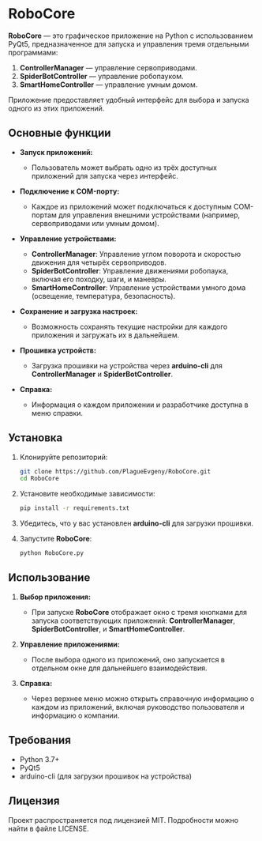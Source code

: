 # RoboCore

**RoboCore** — это графическое приложение на Python с использованием PyQt5, предназначенное для запуска и управления тремя отдельными программами:

1. **ControllerManager** — управление сервоприводами.
2. **SpiderBotController** — управление робопауком.
3. **SmartHomeController** — управление умным домом.

Приложение предоставляет удобный интерфейс для выбора и запуска одного из этих приложений.

## Основные функции

- **Запуск приложений:**
  - Пользователь может выбрать одно из трёх доступных приложений для запуска через интерфейс.

- **Подключение к COM-порту:**
  - Каждое из приложений может подключаться к доступным COM-портам для управления внешними устройствами (например, сервоприводами или умным домом).

- **Управление устройствами:**
  - **ControllerManager**: Управление углом поворота и скоростью движения для четырёх сервоприводов.
  - **SpiderBotController**: Управление движениями робопаука, включая его походку, шаги, и маневры.
  - **SmartHomeController**: Управление устройствами умного дома (освещение, температура, безопасность).

- **Сохранение и загрузка настроек:**
  - Возможность сохранять текущие настройки для каждого приложения и загружать их в дальнейшем.

- **Прошивка устройств:**
  - Загрузка прошивки на устройства через **arduino-cli** для **ControllerManager** и **SpiderBotController**.

- **Справка:**
  - Информация о каждом приложении и разработчике доступна в меню справки.

## Установка

1. Клонируйте репозиторий:

    ```bash
    git clone https://github.com/PlagueEvgeny/RoboCore.git
    cd RoboCore
    ```

2. Установите необходимые зависимости:

    ```bash
    pip install -r requirements.txt
    ```

3. Убедитесь, что у вас установлен **arduino-cli** для загрузки прошивки.

4. Запустите **RoboCore**:

    ```bash
    python RoboCore.py
    ```

## Использование

1. **Выбор приложения:** 
   - При запуске **RoboCore** отображает окно с тремя кнопками для запуска соответствующих приложений: **ControllerManager**, **SpiderBotController**, и **SmartHomeController**.

2. **Управление приложениями:**
   - После выбора одного из приложений, оно запускается в отдельном окне для дальнейшего взаимодействия.

3. **Справка:**
   - Через верхнее меню можно открыть справочную информацию о каждом из приложений, включая руководство пользователя и информацию о компании.

## Требования

- Python 3.7+
- PyQt5
- arduino-cli (для загрузки прошивок на устройства)

## Лицензия

Проект распространяется под лицензией MIT. Подробности можно найти в файле LICENSE.
